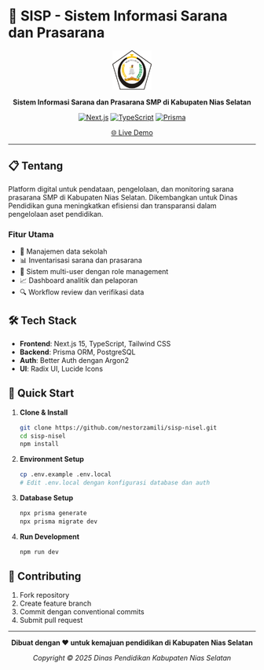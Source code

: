 # 🏫 SISP - Sistem Informasi Sarana dan Prasarana

<div align="center">

<img src="public/logo-nias-selatan.png" alt="SISP Logo" width="80" height="80">

**Sistem Informasi Sarana dan Prasarana SMP di Kabupaten Nias Selatan**

[![Next.js](https://img.shields.io/badge/Next.js-15-black?style=flat-square&logo=next.js&logoColor=white)](https://nextjs.org/)
[![TypeScript](https://img.shields.io/badge/TypeScript-007ACC?style=flat-square&logo=typescript&logoColor=white)](https://www.typescriptlang.org/)
[![Prisma](https://img.shields.io/badge/Prisma-3982CE?style=flat-square&logo=Prisma&logoColor=white)](https://prisma.io/)

[🌐 Live Demo](https://sisp.blastify.tech)

</div>

---

## 📋 Tentang

Platform digital untuk pendataan, pengelolaan, dan monitoring sarana prasarana SMP di Kabupaten Nias Selatan. Dikembangkan untuk Dinas Pendidikan guna meningkatkan efisiensi dan transparansi dalam pengelolaan aset pendidikan.

### Fitur Utama
- 🏢 Manajemen data sekolah
- 📊 Inventarisasi sarana dan prasarana
- 👥 Sistem multi-user dengan role management
- 📈 Dashboard analitik dan pelaporan
- 🔍 Workflow review dan verifikasi data

## 🛠️ Tech Stack

- **Frontend**: Next.js 15, TypeScript, Tailwind CSS
- **Backend**: Prisma ORM, PostgreSQL
- **Auth**: Better Auth dengan Argon2
- **UI**: Radix UI, Lucide Icons

## 🚀 Quick Start

1. **Clone & Install**
   ```bash
   git clone https://github.com/nestorzamili/sisp-nisel.git
   cd sisp-nisel
   npm install
   ```

2. **Environment Setup**
   ```bash
   cp .env.example .env.local
   # Edit .env.local dengan konfigurasi database dan auth
   ```

3. **Database Setup**
   ```bash
   npx prisma generate
   npx prisma migrate dev
   ```

4. **Run Development**
   ```bash
   npm run dev
   ```

## 🤝 Contributing

1. Fork repository
2. Create feature branch
3. Commit dengan conventional commits
4. Submit pull request


---

<div align="center">

**Dibuat dengan ❤️ untuk kemajuan pendidikan di Kabupaten Nias Selatan**

*Copyright © 2025 Dinas Pendidikan Kabupaten Nias Selatan*
